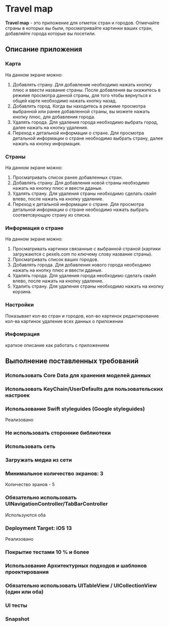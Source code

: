 # Travel map

**Travel map** - это приложение для отметок стран и городов. Отмечайте страны в которых вы были, просматривайте картинки ваших стран, добавляйте города которые вы посетили.

## Описание приложения
### Карта
На данном экране можно:
1. Добавлять страну. Для добавление необходимо нажать кнопку плюс и ввести название страны. После добавления вы окажитесь в режиме просмотра данной страны, для того чтобы вернуться к общей карте необходимо нажать кнопку назад.
2. Добавлять город. Когда вы находитесь в режиме просмотра выбранной или ранее добавленной страны, вы можете нажать кнопку плюс, для добавления города.
3. Удалять города. Для удаления города необходимо выбрать город, далее нажать на кнопку удаления.
4. Переход к детальной информации о стране. Для просмотра детальной информации о стране необходимо выбрать страну, далее нажать на кнопку информация.

### Страны
На данном экране можно:
1. Просматривать список ранее добавленных стран.
2. Добавлять страну. Для добавления новой страны необходимо нажать на кнопку плюс и ввести дданые.
3. Удалять страну. Для удаления страны необходимо сделать свайп влево, после нажать на кнопку удаление.
4. Переход к детальной информации о стране. Для просмотра детальной информации о стране необходимо нажать выбрать соответсвующую страну из списка.

### Информация о стране
На данном экране можно:
1. Просматривать картинки связанные с выбранной страной (картики загружаются с pexels.com по ключему слову название страны).
2. Просматривать список ваших городов.
3. Добавлять города. Для добавления нового города необходимо нажать на кнопку плюс и ввести дданые.
4. Удалять города. Для удаления города необходимо сделать свайп влево, после нажать на кнопку удаление.
5. Удалить страну. Для удаления страны необходимо нажать на кнопку корзина.

### Настройки
Показывает кол-во стран и городов, кол-во картинок
редактирование кол-ва картинок
удаление всех данных
о приложении
### Инфомрация
краткое описание как работать с приложением

## Выполнение поставленных требований
### Использовать Core Data для хранения моделей данных

### Использовать KeyChain/UserDefaults для пользовательских настроек

### Использование Swift styleguides (Google styleguides)
Реализовано
### Не использовать сторонние библиотеки

### Использовать сеть 

### Загружать медиа из сети

### Минимальное количество экранов: 3
Количество эранов - 5
### Обязательно использовать UINavigationController/TabBarController
Используются оба
### Deployment Target: iOS 13
Реализовано
### Покрытие тестами 10 % и более

### Использование Архитектурных подходов и шаблонов проектирования

### Обязательно использовать UITableView / UICollectionView (один или оба)

### UI тесты

### Snapshot
